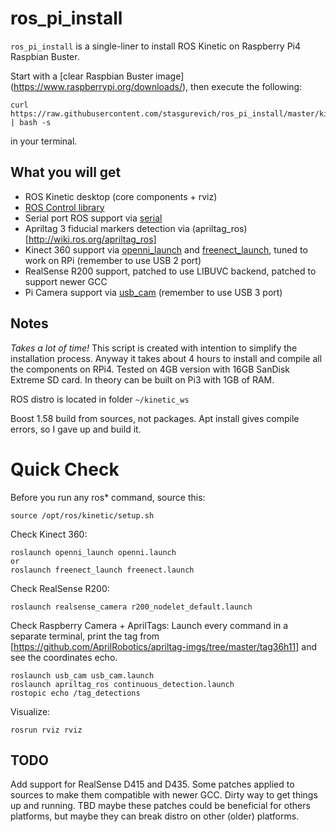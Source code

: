 # ros_pi_install

`ros_pi_install` is a single-liner to install ROS Kinetic on Raspberry Pi4 Raspbian Buster.

Start with a [clear Raspbian Buster image] (https://www.raspberrypi.org/downloads/), then execute the following:
```
curl https://raw.githubusercontent.com/stasgurevich/ros_pi_install/master/kinetic_buster_install.sh | bash -s
```
in your terminal. 

## What you will get

- ROS Kinetic desktop (core components + rviz)
- [ROS Control library](http://wiki.ros.org/ros_control)
- Serial port ROS support via [serial](http://wiki.ros.org/serial)
- Apriltag 3 fiducial markers detection via (apriltag_ros)[http://wiki.ros.org/apriltag_ros]
- Kinect 360 support via [openni_launch](http://wiki.ros.org/openni_launch) and [freenect_launch](http://wiki.ros.org/freenect_launch), tuned to work on RPi (remember to use USB 2 port)
- RealSense R200 support, patched to use LIBUVC backend, patched to support newer GCC
- Pi Camera support via [usb_cam](http://wiki.ros.org/usb_cam) (remember to use USB 3 port)

## Notes

*Takes a lot of time!* This script is created with intention to simplify the installation process. Anyway it takes about 4 hours to install and compile all the components on RPi4. Tested on 4GB version with 16GB SanDisk Extreme SD card. In theory can be built on Pi3 with 1GB of RAM.

ROS distro is located in folder `~/kinetic_ws`

Boost 1.58 build from sources, not packages. Apt install gives compile errors, so I gave up and build it.

# Quick Check
Before you run any ros* command, source this:
```
source /opt/ros/kinetic/setup.sh
```
Check Kinect 360:
```
roslaunch openni_launch openni.launch
or
roslaunch freenect_launch freenect.launch
```
Check RealSense R200:
```
roslaunch realsense_camera r200_nodelet_default.launch
```
Check Raspberry Camera + AprilTags:
Launch every command in a separate terminal, print the tag from [https://github.com/AprilRobotics/apriltag-imgs/tree/master/tag36h11] and see the coordinates echo.
```
roslaunch usb_cam usb_cam.launch
roslaunch apriltag_ros continuous_detection.launch
rostopic echo /tag_detections
```
Visualize:
```
rosrun rviz rviz
```

## TODO

Add support for RealSense D415 and D435. 
Some patches applied to sources to make them compatible with newer GCC. Dirty way to get things up and running.
TBD maybe these patches could be beneficial for others platforms, but maybe they can break distro on other (older) platforms.

